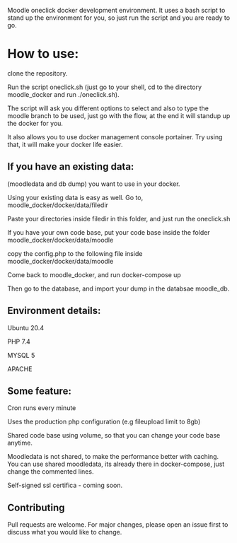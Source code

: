 Moodle oneclick docker development environment. It uses a bash script to stand up the environment for you, so just run the script and you are ready to go.

# How to use:
clone the repository.

Run the script oneclick.sh (just go to your shell, cd to the directory moodle_docker and run ./oneclick.sh).

The script will ask you different options to select and also to type the moodle branch to be used, just go with the flow, at the end it will standup up the docker for you.

It also allows you to use docker management console portainer. Try using that, it will make your docker life easier.

## If you have an existing data:
(moodledata and db dump) you want to use in your docker.

Using your existing data is easy as well. Go to, moodle_docker/docker/data/filedir

Paste your directories inside filedir in this folder, and just run the oneclick.sh

If you have your own code base, put your code base inside the folder moodle_docker/docker/data/moodle

copy the config.php to the following file inside moodle_docker/docker/data/moodle

Come back to moodle_docker, and run docker-compose up

Then go to the database, and import your dump in the databsae moodle_db.


## Environment details:
Ubuntu 20.4

PHP 7.4

MYSQL 5

APACHE

## Some feature:
Cron runs every minute

Uses the production php configuration (e.g fileupload limit to 8gb)

Shared code base using volume, so that you can change your code base anytime.

Moodledata is not shared, to make the performance better with caching. You can use shared moodledata, its already there in docker-compose, just change the commented lines.

Self-signed ssl certifica - coming soon.

## Contributing
Pull requests are welcome. For major changes, please open an issue first to discuss what you would like to change.
